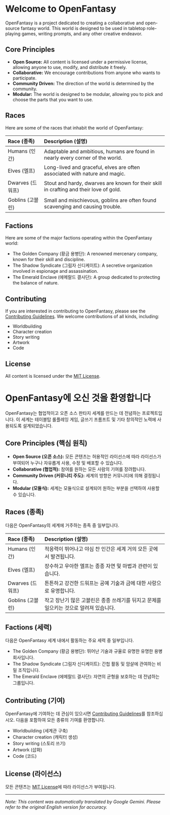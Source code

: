 # Welcome to OpenFantasy

OpenFantasy is a project dedicated to creating a collaborative and open-source fantasy world. This world is designed to be used in tabletop role-playing games, writing prompts, and any other creative endeavor.

## Core Principles

*   **Open Source:** All content is licensed under a permissive license, allowing anyone to use, modify, and distribute it freely.
*   **Collaborative:** We encourage contributions from anyone who wants to participate.
*   **Community Driven:** The direction of the world is determined by the community.
*   **Modular:** The world is designed to be modular, allowing you to pick and choose the parts that you want to use.

## Races

Here are some of the races that inhabit the world of OpenFantasy:

| Race (종족)    | Description (설명)                                                                                             |
| :------------- | :-------------------------------------------------------------------------------------------------------------- |
| Humans (인간)   | Adaptable and ambitious, humans are found in nearly every corner of the world.                                |
| Elves (엘프)    | Long-lived and graceful, elves are often associated with nature and magic.                                  |
| Dwarves (드워프)  | Stout and hardy, dwarves are known for their skill in crafting and their love of gold.                         |
| Goblins (고블린) | Small and mischievous, goblins are often found scavenging and causing trouble.                               |

## Factions

Here are some of the major factions operating within the OpenFantasy world:

*   The Golden Company (황금 용병단): A renowned mercenary company, known for their skill and discipline.
*   The Shadow Syndicate (그림자 신디케이트): A secretive organization involved in espionage and assassination.
*   The Emerald Enclave (에메랄드 결사단): A group dedicated to protecting the balance of nature.

## Contributing

If you are interested in contributing to OpenFantasy, please see the [Contributing Guidelines](CONTRIBUTING.md). We welcome contributions of all kinds, including:

*   Worldbuilding
*   Character creation
*   Story writing
*   Artwork
*   Code

## License

All content is licensed under the [MIT License](LICENSE).
# OpenFantasy에 오신 것을 환영합니다

OpenFantasy는 협업적이고 오픈 소스 판타지 세계를 만드는 데 전념하는 프로젝트입니다. 이 세계는 테이블탑 롤플레잉 게임, 글쓰기 프롬프트 및 기타 창의적인 노력에 사용되도록 설계되었습니다.

## Core Principles (핵심 원칙)

*   **Open Source (오픈 소스):** 모든 콘텐츠는 허용적인 라이선스에 따라 라이선스가 부여되어 누구나 자유롭게 사용, 수정 및 배포할 수 있습니다.
*   **Collaborative (협업적):** 참여를 원하는 모든 사람의 기여를 장려합니다.
*   **Community Driven (커뮤니티 주도):** 세계의 방향은 커뮤니티에 의해 결정됩니다.
*   **Modular (모듈식):** 세계는 모듈식으로 설계되어 원하는 부분을 선택하여 사용할 수 있습니다.

## Races (종족)

다음은 OpenFantasy의 세계에 거주하는 종족 중 일부입니다.

| Race (종족)    | Description (설명)                                                                                             |
| :------------- | :-------------------------------------------------------------------------------------------------------------- |
| Humans (인간)   | 적응력이 뛰어나고 야심 찬 인간은 세계 거의 모든 곳에서 발견됩니다.                                                       |
| Elves (엘프)    | 장수하고 우아한 엘프는 종종 자연 및 마법과 관련이 있습니다.                                                           |
| Dwarves (드워프)  | 튼튼하고 강건한 드워프는 공예 기술과 금에 대한 사랑으로 유명합니다.                                                   |
| Goblins (고블린) | 작고 장난기 많은 고블린은 종종 쓰레기를 뒤지고 문제를 일으키는 것으로 알려져 있습니다.                                               |

## Factions (세력)

다음은 OpenFantasy 세계 내에서 활동하는 주요 세력 중 일부입니다.

*   The Golden Company (황금 용병단): 뛰어난 기술과 규율로 유명한 유명한 용병 회사입니다.
*   The Shadow Syndicate (그림자 신디케이트): 간첩 활동 및 암살에 관여하는 비밀 조직입니다.
*   The Emerald Enclave (에메랄드 결사단): 자연의 균형을 보호하는 데 전념하는 그룹입니다.

## Contributing (기여)

OpenFantasy에 기여하는 데 관심이 있으시면 [Contributing Guidelines](CONTRIBUTING.md)를 참조하십시오. 다음을 포함하여 모든 종류의 기여를 환영합니다.

*   Worldbuilding (세계관 구축)
*   Character creation (캐릭터 생성)
*   Story writing (스토리 쓰기)
*   Artwork (삽화)
*   Code (코드)

## License (라이선스)

모든 콘텐츠는 [MIT License](LICENSE)에 따라 라이선스가 부여됩니다.


---
_Note: This content was automatically translated by Google Gemini. Please refer to the original English version for accuracy._